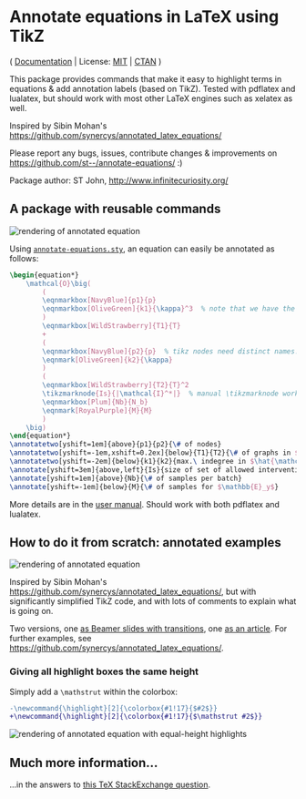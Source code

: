 # Annotate equations in LaTeX using TikZ

( [Documentation](annotate-equations.pdf) | License: [MIT](LICENSE) | [CTAN](https://ctan.org/pkg/annotate-equations) )

This package provides commands that make it easy to highlight terms in equations & add annotation labels (based on TikZ).
Tested with pdflatex and lualatex, but should work with most other LaTeX engines such as xelatex as well.

Inspired by Sibin Mohan's https://github.com/synercys/annotated_latex_equations/

Please report any bugs, issues, contribute changes & improvements on https://github.com/st--/annotate-equations/ :)

Package author: ST John, http://www.infinitecuriosity.org/


## A package with reusable commands

![rendering of annotated equation](examples/example_annotation_package.png)

Using [`annotate-equations.sty`](https://github.com/st--/annotate-equations/blob/main/annotate-equations.sty), an equation can easily be annotated as follows:
```latex
\begin{equation*}
    \mathcal{O}\big(
        (
        \eqnmarkbox[NavyBlue]{p1}{p}
        \eqnmarkbox[OliveGreen]{k1}{\kappa}^3  % note that we have the ^3 outside the \eqnmark/\tikzmarknode arguments
        )
        \eqnmarkbox[WildStrawberry]{T1}{T}
        +
        (
        \eqnmarkbox[NavyBlue]{p2}{p}  % tikz nodes need distinct names!
        \eqnmark[OliveGreen]{k2}{\kappa}
        )
        (
        \eqnmarkbox[WildStrawberry]{T2}{T}^2
        \tikzmarknode{Is}{|\mathcal{I}^*|}  % manual \tikzmarknode works, too
        \eqnmarkbox[Plum]{Nb}{N_b}
        \eqnmark[RoyalPurple]{M}{M}
        )
    \big)
\end{equation*}
\annotatetwo[yshift=1em]{above}{p1}{p2}{\# of nodes}
\annotatetwo[yshift=-1em,xshift=0.2ex]{below}{T1}{T2}{\# of graphs in $\hat{\mathcal{G}}_T$}
\annotatetwo[yshift=-2em]{below}{k1}{k2}{max.\ indegree in $\hat{\mathcal{G}}_T$}
\annotate[yshift=3em]{above,left}{Is}{size of set of allowed interventions}
\annotate[yshift=1em]{above}{Nb}{\# of samples per batch}
\annotate[yshift=-1em]{below}{M}{\# of samples for $\mathbb{E}_y$}
```

More details are in the [user manual](annotate-equations.pdf).
Should work with both pdflatex and lualatex.

## How to do it from scratch: annotated examples

![rendering of annotated equation](examples/example_annotation.png)

Inspired by Sibin Mohan's https://github.com/synercys/annotated_latex_equations/, but with significantly simplified TikZ code, and with lots of comments to explain what is going on.

Two versions, one [as Beamer slides with transitions](https://github.com/st--/annotate-equations/blob/main/examples/demo_manual_annotate_beamer.tex), one [as an article](https://github.com/st--/annotate-equations/blob/main/examples/demo_manual_annotate_article.tex). For further examples, see https://github.com/synercys/annotated_latex_equations/.

### Giving all highlight boxes the same height

Simply add a `\mathstrut` within the colorbox:
```diff
-\newcommand{\highlight}[2]{\colorbox{#1!17}{$#2$}}
+\newcommand{\highlight}[2]{\colorbox{#1!17}{$\mathstrut #2$}}
```

![rendering of annotated equation with equal-height highlights](examples/example_annotation_equal_height.png)

## Much more information...

...in the answers to [this TeX StackExchange question](https://tex.stackexchange.com/q/254844/171664).
